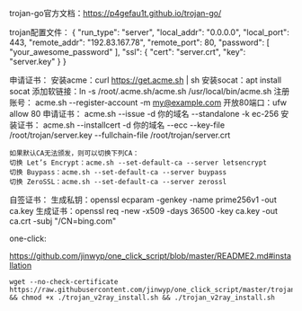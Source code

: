 trojan-go官方文档：https://p4gefau1t.github.io/trojan-go/

trojan配置文件：
{
    "run_type": "server",
    "local_addr": "0.0.0.0",
    "local_port": 443,
    "remote_addr": "192.83.167.78",
    "remote_port": 80,
    "password": [
        "your_awesome_password"
    ],
    "ssl": {
        "cert": "server.crt",
        "key": "server.key"
    }
}

申请证书：
    安装acme：curl https://get.acme.sh | sh
    安装socat：apt install socat
    添加软链接：ln -s  /root/.acme.sh/acme.sh /usr/local/bin/acme.sh
    注册账号： acme.sh --register-account -m my@example.com
    开放80端口：ufw allow 80
    申请证书： acme.sh  --issue -d 你的域名  --standalone -k ec-256
    安装证书： acme.sh --installcert -d 你的域名 --ecc  --key-file   /root/trojan/server.key   --fullchain-file /root/trojan/server.crt 
 
    如果默认CA无法颁发，则可以切换下列CA：
    切换 Let’s Encrypt：acme.sh --set-default-ca --server letsencrypt
    切换 Buypass：acme.sh --set-default-ca --server buypass
    切换 ZeroSSL：acme.sh --set-default-ca --server zerossl


自签证书：
    生成私钥：openssl ecparam -genkey -name prime256v1 -out ca.key
    生成证书：openssl req -new -x509 -days 36500 -key ca.key -out ca.crt  -subj "/CN=bing.com"

one-click:

https://github.com/jinwyp/one_click_script/blob/master/README2.md#installation

```
wget --no-check-certificate https://raw.githubusercontent.com/jinwyp/one_click_script/master/trojan_v2ray_install.sh && chmod +x ./trojan_v2ray_install.sh && ./trojan_v2ray_install.sh
```
